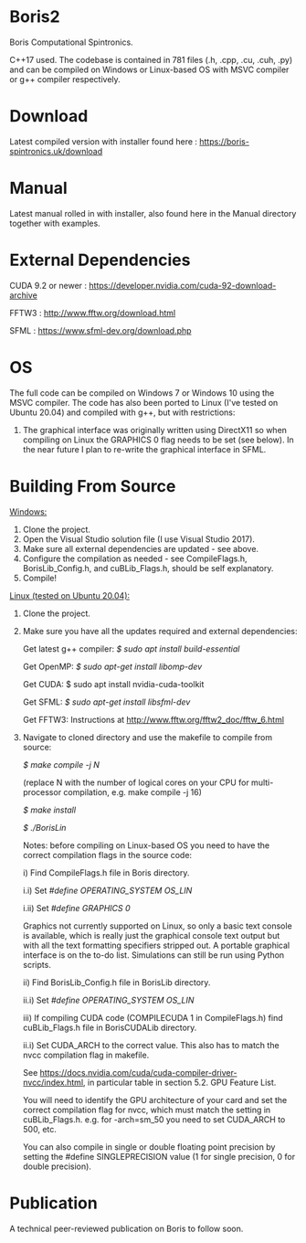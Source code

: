 # Boris2
Boris Computational Spintronics.

C++17 used. The codebase is contained in 781 files (.h, .cpp, .cu, .cuh, .py) and can be compiled on Windows or Linux-based OS with MSVC compiler or g++ compiler respectively.

# Download
Latest compiled version with installer found here : https://boris-spintronics.uk/download

# Manual
Latest manual rolled in with installer, also found here in the Manual directory together with examples.

# External Dependencies
CUDA 9.2 or newer : https://developer.nvidia.com/cuda-92-download-archive

FFTW3 : http://www.fftw.org/download.html

SFML : https://www.sfml-dev.org/download.php

# OS
The full code can be compiled on Windows 7 or Windows 10 using the MSVC compiler.
The code has also been ported to Linux (I've tested on Ubuntu 20.04) and compiled with g++, but with restrictions:

1) The graphical interface was originally written using DirectX11 so when compiling on Linux the GRAPHICS 0 flag needs to be set (see below). In the near future I plan to re-write the graphical interface in SFML.

# Building From Source
<u>Windows:</u>
1. Clone the project.
2. Open the Visual Studio solution file (I use Visual Studio 2017).
3. Make sure all external dependencies are updated - see above.
4. Configure the compilation as needed - see CompileFlags.h, BorisLib_Config.h, and cuBLib_Flags.h, should be self explanatory.
5. Compile!

<u>Linux (tested on Ubuntu 20.04):</u>
1. Clone the project.
2. Make sure you have all the updates required and external dependencies:

    Get latest g++ compiler: <i>$ sudo apt install build-essential</i>
    
    Get OpenMP: <i>$ sudo apt-get install libomp-dev</i>
    
    Get CUDA: $ sudo apt install nvidia-cuda-toolkit
    
    Get SFML: <i>$ sudo apt-get install libsfml-dev</i>
    
    Get FFTW3: Instructions at http://www.fftw.org/fftw2_doc/fftw_6.html

3. Navigate to cloned directory and use the makefile to compile from source:
  
    <i>$ make compile -j N</i>
  
    (replace N with the number of logical cores on your CPU for multi-processor compilation, e.g. make compile -j 16)

    <i>$ make install</i>
    
    <i>$ ./BorisLin</i>

    Notes: before compiling on Linux-based OS you need to have the correct compilation flags in the source code:

    i) Find CompileFlags.h file in Boris directory.

    i.i) Set <i>#define OPERATING_SYSTEM	OS_LIN</i>

    i.ii) Set <i>#define GRAPHICS	0</i>
  
      Graphics not currently supported on Linux, so only a basic text console is available, which is really just the graphical console text output but with all the text formatting specifiers stripped out. A portable graphical interface is on the to-do list. Simulations can still be run using Python scripts.

    ii) Find BorisLib_Config.h file in BorisLib directory.
    
    ii.i) Set <i>#define OPERATING_SYSTEM	OS_LIN</i>
    
    iii) If compiling CUDA code (COMPILECUDA 1 in CompileFlags.h) find cuBLib_Flags.h file in BorisCUDALib directory.
    
    ii.i) Set CUDA_ARCH to the correct value. This also has to match the nvcc compilation flag in makefile.
    
    See https://docs.nvidia.com/cuda/cuda-compiler-driver-nvcc/index.html, in particular table in section 5.2. GPU Feature List.
    
    You will need to identify the GPU architecture of your card and set the correct compilation flag for nvcc, which must match the setting in cuBLib_Flags.h. e.g. for -arch=sm_50 you need to set CUDA_ARCH to 500, etc.
    
    You can also compile in single or double floating point precision by setting the #define SINGLEPRECISION value (1 for single precision, 0 for double precision).

# Publication
A technical peer-reviewed publication on Boris to follow soon.

